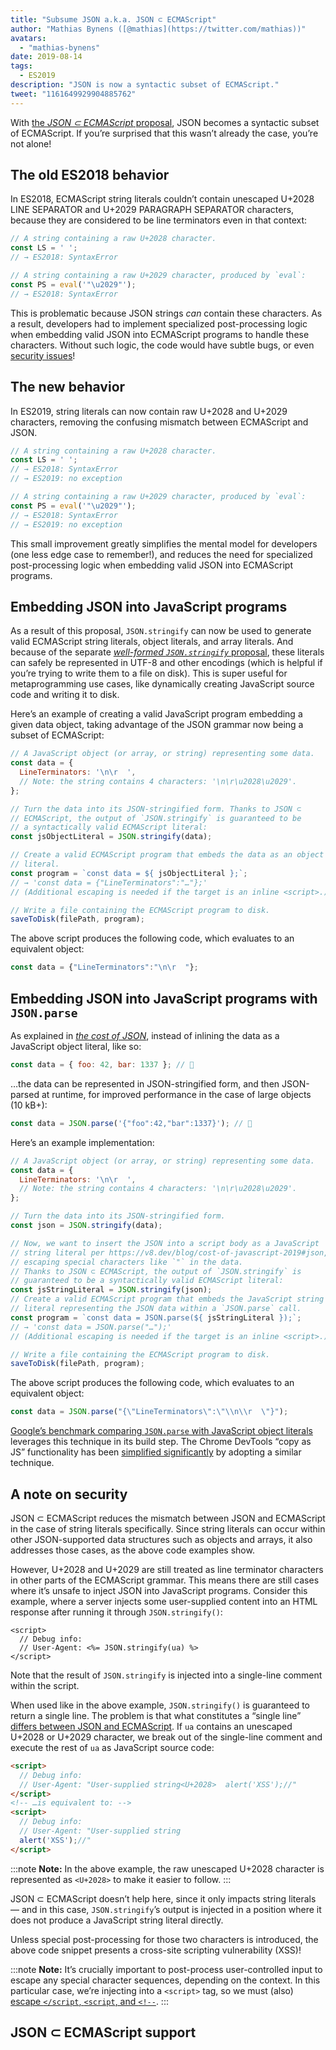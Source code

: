 ```yaml
---
title: "Subsume JSON a.k.a. JSON ⊂ ECMAScript"
author: "Mathias Bynens ([@mathias](https://twitter.com/mathias))"
avatars:
  - "mathias-bynens"
date: 2019-08-14
tags:
  - ES2019
description: "JSON is now a syntactic subset of ECMAScript."
tweet: "1161649929904885762"
---
```

With [the _JSON ⊂ ECMAScript_ proposal](https://github.com/tc39/proposal-json-superset), JSON becomes a syntactic subset of ECMAScript. If you’re surprised that this wasn’t already the case, you’re not alone!

## The old ES2018 behavior

In ES2018, ECMAScript string literals couldn’t contain unescaped U+2028 LINE SEPARATOR and U+2029 PARAGRAPH SEPARATOR characters, because they are considered to be line terminators even in that context:

```js
// A string containing a raw U+2028 character.
const LS = ' ';
// → ES2018: SyntaxError

// A string containing a raw U+2029 character, produced by `eval`:
const PS = eval('"\u2029"');
// → ES2018: SyntaxError
```

This is problematic because JSON strings _can_ contain these characters. As a result, developers had to implement specialized post-processing logic when embedding valid JSON into ECMAScript programs to handle these characters. Without such logic, the code would have subtle bugs, or even [security issues](#security)!

<!--truncate-->
## The new behavior

In ES2019, string literals can now contain raw U+2028 and U+2029 characters, removing the confusing mismatch between ECMAScript and JSON.

```js
// A string containing a raw U+2028 character.
const LS = ' ';
// → ES2018: SyntaxError
// → ES2019: no exception

// A string containing a raw U+2029 character, produced by `eval`:
const PS = eval('"\u2029"');
// → ES2018: SyntaxError
// → ES2019: no exception
```

This small improvement greatly simplifies the mental model for developers (one less edge case to remember!), and reduces the need for specialized post-processing logic when embedding valid JSON into ECMAScript programs.

## Embedding JSON into JavaScript programs

As a result of this proposal, `JSON.stringify` can now be used to generate valid ECMAScript string literals, object literals, and array literals. And because of the separate [_well-formed `JSON.stringify`_ proposal](/features/well-formed-json-stringify), these literals can safely be represented in UTF-8 and other encodings (which is helpful if you’re trying to write them to a file on disk). This is super useful for metaprogramming use cases, like dynamically creating JavaScript source code and writing it to disk.

Here’s an example of creating a valid JavaScript program embedding a given data object, taking advantage of the JSON grammar now being a subset of ECMAScript:

```js
// A JavaScript object (or array, or string) representing some data.
const data = {
  LineTerminators: '\n\r  ',
  // Note: the string contains 4 characters: '\n\r\u2028\u2029'.
};

// Turn the data into its JSON-stringified form. Thanks to JSON ⊂
// ECMAScript, the output of `JSON.stringify` is guaranteed to be
// a syntactically valid ECMAScript literal:
const jsObjectLiteral = JSON.stringify(data);

// Create a valid ECMAScript program that embeds the data as an object
// literal.
const program = `const data = ${ jsObjectLiteral };`;
// → 'const data = {"LineTerminators":"…"};'
// (Additional escaping is needed if the target is an inline <script>.)

// Write a file containing the ECMAScript program to disk.
saveToDisk(filePath, program);
```

The above script produces the following code, which evaluates to an equivalent object:

```js
const data = {"LineTerminators":"\n\r  "};
```

## Embedding JSON into JavaScript programs with `JSON.parse`

As explained in [_the cost of JSON_](/blog/cost-of-javascript-2019#json), instead of inlining the data as a JavaScript object literal, like so:

```js
const data = { foo: 42, bar: 1337 }; // 🐌
```

…the data can be represented in JSON-stringified form, and then JSON-parsed at runtime, for improved performance in the case of large objects (10 kB+):

```js
const data = JSON.parse('{"foo":42,"bar":1337}'); // 🚀
```

Here’s an example implementation:

```js
// A JavaScript object (or array, or string) representing some data.
const data = {
  LineTerminators: '\n\r  ',
  // Note: the string contains 4 characters: '\n\r\u2028\u2029'.
};

// Turn the data into its JSON-stringified form.
const json = JSON.stringify(data);

// Now, we want to insert the JSON into a script body as a JavaScript
// string literal per https://v8.dev/blog/cost-of-javascript-2019#json,
// escaping special characters like `"` in the data.
// Thanks to JSON ⊂ ECMAScript, the output of `JSON.stringify` is
// guaranteed to be a syntactically valid ECMAScript literal:
const jsStringLiteral = JSON.stringify(json);
// Create a valid ECMAScript program that embeds the JavaScript string
// literal representing the JSON data within a `JSON.parse` call.
const program = `const data = JSON.parse(${ jsStringLiteral });`;
// → 'const data = JSON.parse("…");'
// (Additional escaping is needed if the target is an inline <script>.)

// Write a file containing the ECMAScript program to disk.
saveToDisk(filePath, program);
```

The above script produces the following code, which evaluates to an equivalent object:

```js
const data = JSON.parse("{\"LineTerminators\":\"\\n\\r  \"}");
```

[Google’s benchmark comparing `JSON.parse` with JavaScript object literals](https://github.com/GoogleChromeLabs/json-parse-benchmark) leverages this technique in its build step. The Chrome DevTools “copy as JS” functionality has been [simplified significantly](https://chromium-review.googlesource.com/c/chromium/src/+/1464719/9/third_party/blink/renderer/devtools/front_end/elements/DOMPath.js) by adopting a similar technique.

## A note on security

JSON ⊂ ECMAScript reduces the mismatch between JSON and ECMAScript in the case of string literals specifically. Since string literals can occur within other JSON-supported data structures such as objects and arrays, it also addresses those cases, as the above code examples show.

However, U+2028 and U+2029 are still treated as line terminator characters in other parts of the ECMAScript grammar. This means there are still cases where it’s unsafe to inject JSON into JavaScript programs. Consider this example, where a server injects some user-supplied content into an HTML response after running it through `JSON.stringify()`:

```ejs
<script>
  // Debug info:
  // User-Agent: <%= JSON.stringify(ua) %>
</script>
```

Note that the result of `JSON.stringify` is injected into a single-line comment within the script.

When used like in the above example, `JSON.stringify()` is guaranteed to return a single line. The problem is that what constitutes a “single line” [differs between JSON and ECMAScript](https://speakerdeck.com/mathiasbynens/hacking-with-unicode?slide=136). If `ua` contains an unescaped U+2028 or U+2029 character, we break out of the single-line comment and execute the rest of `ua` as JavaScript source code:

```html
<script>
  // Debug info:
  // User-Agent: "User-supplied string<U+2028>  alert('XSS');//"
</script>
<!-- …is equivalent to: -->
<script>
  // Debug info:
  // User-Agent: "User-supplied string
  alert('XSS');//"
</script>
```

:::note
**Note:** In the above example, the raw unescaped U+2028 character is represented as `<U+2028>` to make it easier to follow.
:::

JSON ⊂ ECMAScript doesn’t help here, since it only impacts string literals — and in this case, `JSON.stringify`’s output is injected in a position where it does not produce a JavaScript string literal directly.

Unless special post-processing for those two characters is introduced, the above code snippet presents a cross-site scripting vulnerability (XSS)!

:::note
**Note:** It’s crucially important to post-process user-controlled input to escape any special character sequences, depending on the context. In this particular case, we’re injecting into a `<script>` tag, so we must (also) [escape `</script`, `<script`, and `<!-​-`](https://mathiasbynens.be/notes/etago#recommendations).
:::

## JSON ⊂ ECMAScript support

<feature-support chrome="66 /blog/v8-release-66#json-ecmascript"
                 firefox="yes"
                 safari="yes"
                 nodejs="10"
                 babel="yes https://github.com/babel/babel/tree/master/packages/babel-plugin-proposal-json-strings"></feature-support>
